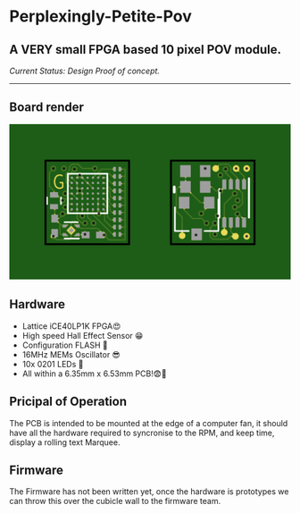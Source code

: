 # Perplexingly-Petite-Pov
A VERY small FPGA based 10 pixel POV module.
---

*Current Status: Design Proof of concept.*

---
## Board render
![alt-text](hw/plot/6.35_squared_001.png "PCB render")

## Hardware
 - Lattice iCE40LP1K FPGA😍
 - High speed Hall Effect Sensor 😁
 - Configuration FLASH 🤩
 - 16MHz MEMs Oscillator 😎
 - 10x 0201 LEDs 🤪
 - All within a 6.35mm x 6.53mm PCB!😨🤯

## Pricipal of Operation

The PCB is intended to be mounted at the edge of a computer fan, it should have all the hardware required to syncronise to the RPM, and keep time, display a rolling text Marquee.

## Firmware

The Firmware has not been written yet, once the hardware is prototypes we can throw this over the cubicle wall to the firmware team.